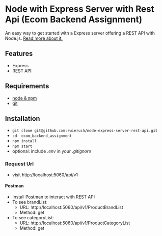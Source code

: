 # Node with Express Server with Rest Api (Ecom Backend Assignment)


An easy way to get started with a Express server offering a REST API with Node.js. [Read more about it.](https://www.robinwieruch.de/node-express-server-rest-api)

## Features

- Express
- REST API

## Requirements

- [node & npm](https://nodejs.org/en/)
- [git](https://www.robinwieruch.de/git-essential-commands/)

## Installation

- `git clone git@github.com:rwieruch/node-express-server-rest-api.git`
- `cd  ecom_backend_assignment`
- `npm install`
- `npm start`
- optional: include _.env_ in your _.gitignore_

### Request Url

- visit http://localhost:5060/api/v1


#### Postman

- Install [Postman](https://www.getpostman.com/apps) to interact with REST API
- To see brandList:
  - URL: http://localhost:5060/api/v1/ProductBrandList
  - Method: get
- To see categoryList:
  - URL: http://localhost:5060/api/v1/ProductCategoryList
  - Method: get
    
